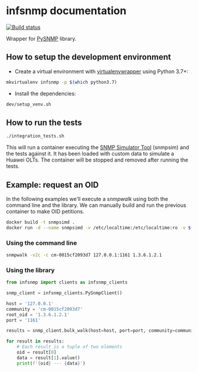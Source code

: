 # infsnmp documentation

[![Build status](https://secure.travis-ci.org/aleasoluciones/infsnmp3.svg?branch=master)](https://secure.travis-ci.org/aleasoluciones/infsnmp3)


Wrapper for [PySNMP](http://snmplabs.com/pysnmp/index.html) library.

## How to setup the development environment

- Create a virtual environment with [virtualenvwrapper](https://virtualenvwrapper.readthedocs.io/en/latest/) using Python 3.7+:

```sh
mkvirtualenv infsnmp -p $(which python3.7)
```

- Install the dependencies:

```sh
dev/setup_venv.sh
```

## How to run the tests

```sh
./integration_tests.sh
```

This will run a container executing the [SNMP Simulator Tool](http://snmplabs.com/snmpsim/) (snmpsim) and the tests against it. It has been loaded with custom data to simulate a Huawei OLTs. The container will be stopped and removed after running the tests.

## Example: request an OID

In the following examples we'll execute a *snmpwalk* using both the command line and the library. We can manually build and run the previous container to make OID petitions.

```sh
docker build -t snmpsimd .
docker run -d --name snmpsimd -v /etc/localtime:/etc/localtime:ro -v $(pwd)/integration_tests/snmpsim/simulated_data/:/simulated_data -p 1161:1161/udp snmpsimd
```

### Using the command line

```sh
snmpwalk -v2c -c cm-0015cf2093d7 127.0.0.1:1161 1.3.6.1.2.1
```

### Using the library

```python
from infsnmp import clients as infsnmp_clients

snmp_client = infsnmp_clients.PySnmpClient()

host = '127.0.0.1'
community = 'cm-0015cf2093d7'
root_oid = '1.3.6.1.2.1'
port = '1161'

results = snmp_client.bulk_walk(host=host, port=port, community=community, str_oid=root_oid)

for result in results:
    # Each result is a tuple of two elements
    oid = result[0]
    data = result[1].value()
    print(f'{oid} --- {data}')

```